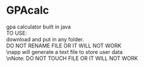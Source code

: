 # GPAcalc
gpa calculator built in java  
TO USE:  
download and put in any folder.  
DO NOT RENAME FILE OR IT WILL NOT WORK  
\napp will generate a text file to store user data  
\nNote: DO NOT TOUCH FILE OR IT WILL NOT WORK  
